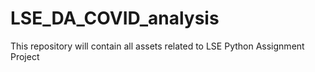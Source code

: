 # LSE_DA_COVID_analysis
This repository will contain all assets related to LSE Python Assignment Project
